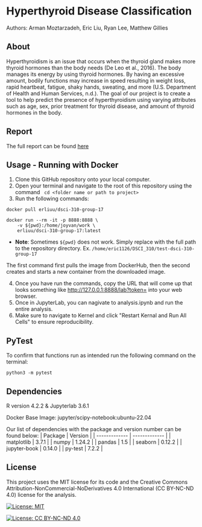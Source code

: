# Hyperthyroid Disease Classification
Authors: Arman Moztarzadeh, Eric Liu, Ryan Lee, Matthew Gillies

## About
Hyperthyroidism is an issue that occurs when the thyroid gland makes more thyroid hormones than the body needs (De Leo et al., 2016). The body manages its energy by using thyroid hormones. By having an excessive amount, bodily functions may increase in speed resulting in weight loss, rapid heartbeat, fatigue, shaky hands, sweating, and more (U.S. Department of Health and Human Services, n.d.). The goal of our project is to create a tool to help predict the presence of hyperthyroidism using varying attributes such as age, sex, prior treatment for thyroid disease, and amount of thyroid hormones in the body.

## Report
The full report can be found [here](https://github.com/erliuu/dsci-310-group-17/blob/main/analysis.ipynb)

## Usage - Running with Docker
1. Clone this GitHub repository onto your local computer.
2. Open your terminal and navigate to the root of this repository using the command ``` cd <folder name or path to project>```
3. Run the following commands: 
```
docker pull erliuu/dsci-310-group-17
```
```
docker run --rm -it -p 8888:8888 \
    -v ${pwd}:/home/joyvan/work \
    erliuu/dsci-310-group-17:latest
```
- **Note**: Sometimes `${pwd}` does not work. Simply replace with the full path to the repository directory. Ex. `/home/eric1126/DSCI_310/test-dsci-310-group-17`

The first command first pulls the image from DockerHub, then the second creates and starts a new container from the downloaded image.

4. Once you have run the commands, copy the URL that will come up that looks something like [http://127.0.0.1:8888/lab?token=<token>](http://127.0.0.1:8888/lab?token=) into your web browser.
5. Once in JupyterLab, you can nagivate to analysis.ipynb and run the entire analysis.
6. Make sure to navigate to Kernel and click "Restart Kernal and Run All Cells" to ensure reproducibility.

## PyTest
To confirm that functions run as intended run the following command on the terminal:
```
python3 -m pytest 
```

## Dependencies
R version 4.2.2 & Jupyterlab 3.6.1

Docker Base Image: jupyter/scipy-notebook:ubuntu-22.04

Our list of dependencies with the package and version number can be found below:
| Package  | Version |
| ------------- | ------------- |
| matplotlib  | 3.7.1 |
| numpy  | 1.24.2 |
| pandas  | 1.5 |
| seaborn | 0.12.2 |
| jupyter-book  | 0.14.0 |
| py-test  | 7.2.2 |

## License
This project uses the MIT license for its code and the Creative Commons Attribution-NonCommercial-NoDerivatives 4.0 International (CC BY-NC-ND 4.0) license for the analysis.

[![License: MIT](https://img.shields.io/badge/License-MIT-yellow.svg)](https://opensource.org/licenses/MIT)

[![License: CC BY-NC-ND 4.0](https://img.shields.io/badge/License-CC_BY--NC--ND_4.0-lightgrey.svg)](https://creativecommons.org/licenses/by-nc-nd/4.0/)
